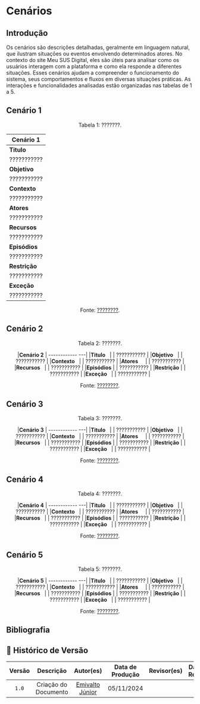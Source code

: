 # Cenários

## Introdução 


Os cenários são descrições detalhadas, geralmente em linguagem natural, que ilustram situações ou eventos envolvendo determinados atores. No contexto do site Meu SUS Digital, eles são úteis para analisar como os usuários interagem com a plataforma e como ela responde a diferentes situações. Esses cenários ajudam a compreender o funcionamento do sistema, seus comportamentos e fluxos em diversas situações práticas. As interações e funcionalidades analisadas estão organizadas nas tabelas de 1 a 5.


## Cenário 1

<center>

Tabela 1: ???????.

| **Cenário 1** |
|---------------|
|**Titulo**     |
| ???????????   |
|**Objetivo**   |
| ???????????   |
|**Contexto**   |
| ???????????   |
|**Atores**     |
| ???????????   |
|**Recursos**   |
| ???????????   |
|**Episódios**  |
| ???????????   |
|**Restrição**  |
| ???????????   |
|**Exceção**    |
| ???????????   |

Fonte: [????????](????????).

</center>

## Cenário 2

<center>

Tabela 2: ???????.

|**Cenário 2**  |
------------ ---|
|**Titulo**     |
| ???????????   |
|**Objetivo**   |
| ???????????   |
|**Contexto**   |
| ???????????   |
|**Atores**     |
| ???????????   |
|**Recursos**   |
| ???????????   |
|**Episódios**  |
| ???????????   |
|**Restrição**  |
| ???????????   |
|**Exceção**    |
| ???????????   |


Fonte: [????????](????????).

</center>

## Cenário 3

<center>

Tabela 3: ???????.

|**Cenário 3**  |
------------ ---|
|**Titulo**     |
| ???????????   |
|**Objetivo**   |
| ???????????   |
|**Contexto**   |
| ???????????   |
|**Atores**     |
| ???????????   |
|**Recursos**   |
| ???????????   |
|**Episódios**  |
| ???????????   |
|**Restrição**  |
| ???????????   |
|**Exceção**    |
| ???????????   |



Fonte: [????????](????????).

</center>

## Cenário 4

<center>

Tabela 4: ???????.

|**Cenário 4**  |
------------ ---|
|**Titulo**     |
| ???????????   |
|**Objetivo**   |
| ???????????   |
|**Contexto**   |
| ???????????   |
|**Atores**     |
| ???????????   |
|**Recursos**   |
| ???????????   |
|**Episódios**  |
| ???????????   |
|**Restrição**  |
| ???????????   |
|**Exceção**    |
| ???????????   |


Fonte: [????????](????????).

</center>

## Cenário 5

<center>

Tabela 5: ???????.

|**Cenário 5**  |
------------ ---|
|**Titulo**     |
| ???????????   |
|**Objetivo**   |
| ???????????   |
|**Contexto**   |
| ???????????   |
|**Atores**     |
| ???????????   |
|**Recursos**   |
| ???????????   |
|**Episódios**  |
| ???????????   |
|**Restrição**  |
| ???????????   |
|**Exceção**    |
| ???????????   |


Fonte: [????????](????????).

</center>


## Bibliografia



## 📑 Histórico de Versão

 Versão | Descrição | Autor(es) | Data de Produção | Revisor(es) | Data de Revisão |  
|:------:|:-------------------------------:|:--------------:|:--------------:|:-------------:|:---------------------:|
|  `1.0`  | Criação do Documento |[Emivalto Júnior](https://github.com/EmivaltoJrr)| 05/11/2024   |  |  |
